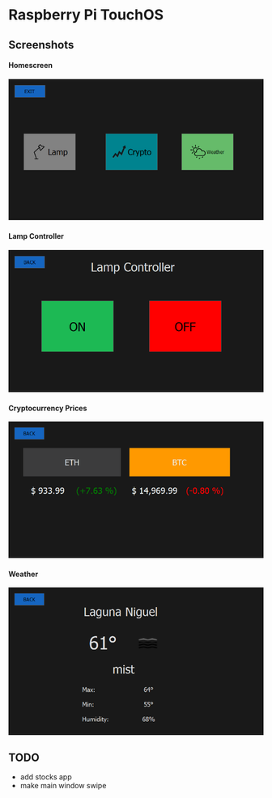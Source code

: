 # Raspberry Pi TouchOS

## Screenshots
#### Homescreen
![Home Screen](https://github.com/arman-ashrafian/RPi-TouchOS/blob/master/screenshots/homescreen.PNG "Home")

#### Lamp Controller
![Lamp Screen](https://github.com/arman-ashrafian/RPi-TouchOS/blob/master/screenshots/lamp.PNG "Home Screen")

#### Cryptocurrency Prices
![Crypto Screen](https://github.com/arman-ashrafian/RPi-TouchOS/blob/master/screenshots/crypto.PNG "Crypto")

#### Weather 
![Weather Screen](https://github.com/arman-ashrafian/RPi-TouchOS/blob/master/screenshots/weather.PNG "Weather")

## TODO
- add stocks app
- make main window swipe
